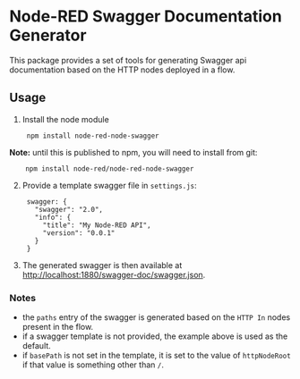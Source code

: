 # Node-RED Swagger Documentation Generator

This package provides a set of tools for generating Swagger api documentation
based on the HTTP nodes deployed in a flow.

## Usage

1. Install the node module

        npm install node-red-node-swagger

  **Note:** until this is published to npm, you will need to install from git:
  
        npm install node-red/node-red-node-swagger

2. Provide a template swagger file in `settings.js`:

        swagger: {
          "swagger": "2.0",
          "info": {
            "title": "My Node-RED API",
            "version": "0.0.1"
          }
        }

3. The generated swagger is then available at <http://localhost:1880/swagger-doc/swagger.json>.

### Notes

- the `paths` entry of the swagger is generated based on the `HTTP In` nodes 
  present in the flow.
- if a swagger template is not provided, the example above is used as the default.
- if `basePath` is not set in the template, it is set to the value of `httpNodeRoot`
  if that value is something other than `/`.

